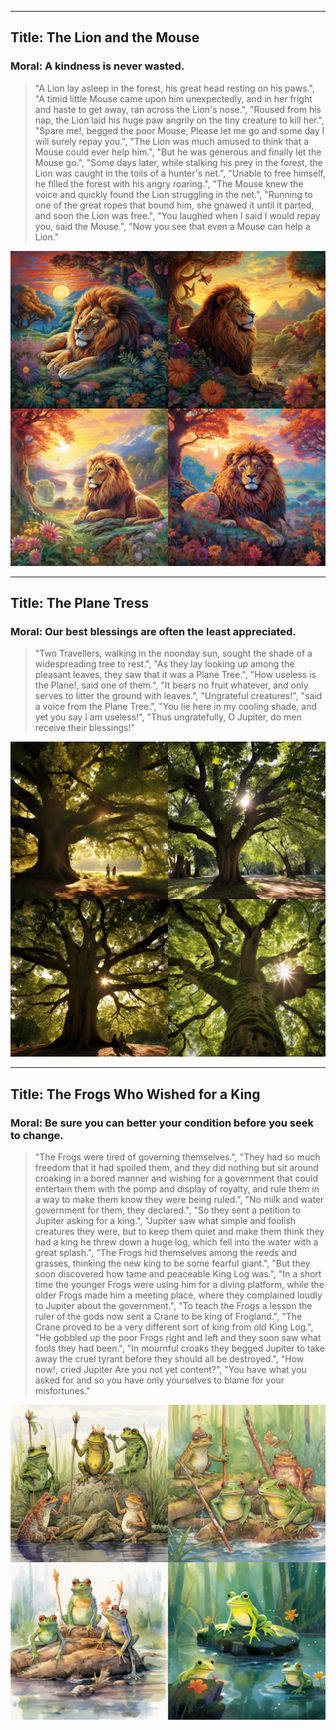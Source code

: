 

---
## Title: The Lion and the Mouse
### Moral: A kindness is never wasted.

> "A Lion lay asleep in the forest, his great head resting on his paws.",
        "A timid little Mouse came upon him unexpectedly, and in her fright and haste to get away, ran across the Lion's nose.", "Roused from his nap, the Lion laid his huge paw angrily on the tiny creature to kill her.",
        "Spare me!, begged the poor Mouse, Please let me go and some day I will surely repay you.",
        "The Lion was much amused to think that a Mouse could ever help him.",
        "But he was generous and finally let the Mouse go.",
        "Some days later, while stalking his prey in the forest, the Lion was caught in the toils of a hunter's net.",
        "Unable to free himself, he filled the forest with his angry roaring.",
        "The Mouse knew the voice and quickly found the Lion struggling in the net.",
        "Running to one of the great ropes that bound him, she gnawed it until it parted, and soon the Lion was free.",
        "You laughed when I said I would repay you, said the Mouse.",
        "Now you see that even a Mouse can help a Lion."
        
![The Lion and the Mouse](./Images/the_lion_and_the_mouse.png)

---
 ## Title: The Plane Tress
 ### Moral: Our best blessings are often the least appreciated. 
 
 >  "Two Travellers, walking in the noonday sun, sought the shade of a widespreading tree to rest.",
        "As they lay looking up among the pleasant leaves, they saw that it was a Plane Tree.",
        "How useless is the Plane!, said one of them.",
        "It bears no fruit whatever, and only serves to litter the ground with leaves.",
        "Ungrateful creatures!", "said a voice from the Plane Tree.",
        "You lie here in my cooling shade, and yet you say I am useless!",
        "Thus ungratefully, O Jupiter, do men receive their blessings!"
        
![The PLane Tree](./Images/the_plane_tree.png)

---

## Title: The Frogs Who Wished for a King
### Moral: Be sure you can better your condition before you seek to change.

> "The Frogs were tired of governing themselves.",
        "They had so much freedom that it had spoiled them, and they did nothing but sit around croaking in a bored manner and wishing for a government that could entertain them with the pomp and display of royalty, and rule them in a way to make them know they were being ruled.",
        "No milk and water government for them, they declared.",
        "So they sent a petition to Jupiter asking for a king.",
        "Jupiter saw what simple and foolish creatures they were, but to keep them quiet and make them think they had a king he threw down a huge log, which fell into the water with a great splash.",
        "The Frogs hid themselves among the reeds and grasses, thinking the new king to be some fearful giant.",
        "But they soon discovered how tame and peaceable King Log was.",
        "In a short time the younger Frogs were using him for a diving platform, while the older Frogs made him a meeting place, where they complained loudly to Jupiter about the government.",
        "To teach the Frogs a lesson the ruler of the gods now sent a Crane to be king of Frogland.",
        "The Crane proved to be a very different sort of king from old King Log.",
        "He gobbled up the poor Frogs right and left and they soon saw what fools they had been.",
        "In mournful croaks they begged Jupiter to take away the cruel tyrant before they should all be destroyed.",
        "How now!, cried Jupiter Are you not yet content?",
        "You have what you asked for and so you have only yourselves to blame for your misfortunes."

![The Frogs Who Wished for a King](./Images/frog_king.png)
      